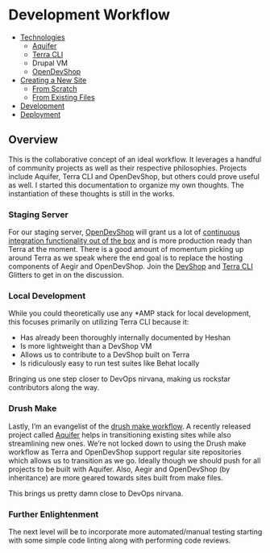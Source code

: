 # Development Workflow
 
* [Technologies](technologies.md)
  * [Aquifer](aquifer.md)
  * [Terra CLI](terra.md)
  * Drupal VM
  * [OpenDevShop](opendevshop.md)
* [Creating a New Site](creating_a_new_site.md)
  * [From Scratch](from_scratch.md)
  * [From Existing Files](from_existing_files.md)
* [Development](development.md)
* [Deployment](deployment.md)

## Overview

This is the collaborative concept of an ideal workflow. It leverages a handful of community projects as well as their respective philosophies. Projects include Aquifer, Terra CLI and OpenDevShop, but others could prove useful as well. I started this documentation to organize my own thoughts. The instantiation of these thoughts is still in the works.

### Staging Server

For our staging server, [OpenDevShop](http://www.opendevshop.com/) will grant us a lot of [continuous integration functionality out of the box](http://www.thinkdrop.net/blog-entry/may-12-2015-734pm/continuous-deployment-integration-testing-delivery-open-devshop) and is more production ready than Terra at the moment. There is a good amount of momentum picking up around Terra as we speak where the end goal is to replace the hosting components of Aegir and OpenDevShop. Join the [DevShop](https://gitter.im/opendevshop/devshop) and [Terra CLI](https://gitter.im/terra-ops/terra-cli) Glitters to get in on the discussion.

### Local Development

While you could theoretically use any \*AMP stack for local development, this focuses primarily on utilizing Terra CLI because it:
* Has already been thoroughly internally documented by Heshan
* Is more lightweight than a DevShop VM
* Allows us to contribute to a DevShop built on Terra
* Is ridiculously easy to run test suites like Behat locally

Bringing us one step closer to DevOps nirvana, making us rockstar contributors along the way.

### Drush Make

Lastly, I’m an evangelist of the [drush make workflow](https://www.phase2technology.com/blog/creating-maintainable-sites-with-drush-make/). A recently released project called [Aquifer](http://aquifer.io/) helps in transitioning existing sites while also streamlining new ones. We’re not locked down to using the Drush make workflow as Terra and OpenDevShop support regular site repositories which allows us to transition as we go. Ideally though we should push for all projects to be built with Aquifer. Also, Aegir and OpenDevShop (by inheritance) are more geared towards sites built from make files.

This brings us pretty damn close to DevOps nirvana.

### Further Enlightenment

The next level will be to incorporate more automated/manual testing starting with some simple code linting along with performing code reviews.